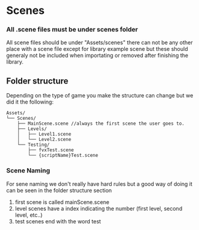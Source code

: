 # Scenes

### All .scene files must be under scenes folder

All scene files should be under "Assets/scenes" there can not be any other place with a scene file except for library example scene but these should generaly not be included when importating or removed after finishing the library.&#x20;

## Folder structure

Depending on the type of game you make the structure can change but we did it the following:

```
Assets/
└── Scenes/
    ├── MainScene.scene //always the first scene the user goes to. 
    ├── Levels/   
    │   ├── Level1.scene 
    │   └── Level2.scene 
    └── Testing/   
        ├── fvxTest.scene 
        └── {scriptName}Test.scene

```



### Scene Naming

For sene naming we don't really have hard rules but a good way of doing it can be seen in the folder structure section&#x20;

1. first scene is called mainScene.scene
2. level scenes have a index indicating the number (first level, second level, etc..)
3. test scenes end with the word test&#x20;
